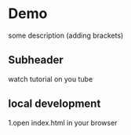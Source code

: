 # Demo


some description
(adding brackets)

## Subheader

watch tutorial on you tube

## local development

1.open index.html in your browser